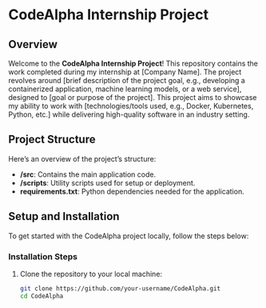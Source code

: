 # CodeAlpha Internship Project

## Overview

Welcome to the **CodeAlpha Internship Project**! This repository contains the work completed during my internship at [Company Name]. The project revolves around [brief description of the project goal, e.g., developing a containerized application, machine learning models, or a web service], designed to [goal or purpose of the project]. This project aims to showcase my ability to work with [technologies/tools used, e.g., Docker, Kubernetes, Python, etc.] while delivering high-quality software in an industry setting.

## Project Structure

Here’s an overview of the project’s structure:


- **/src**: Contains the main application code.
- **/scripts**: Utility scripts used for setup or deployment.
- **requirements.txt**: Python dependencies needed for the application.

## Setup and Installation

To get started with the CodeAlpha project locally, follow the steps below:

### Installation Steps

1. Clone the repository to your local machine:

   ```bash
   git clone https://github.com/your-username/CodeAlpha.git
   cd CodeAlpha
